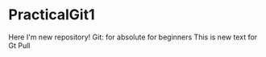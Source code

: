 # PracticalGit1
Here I'm new repository!
Git: for absolute for beginners
This is new text for Gt Pull
